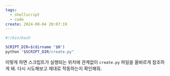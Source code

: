 ```yaml
---
tags:
  - shellscript
  - code
create: 2024-08-04 20:07:19
---
```



```sh
#!/bin/bash

SCRIPT_DIR=$(dirname "$0")
python "$SCRIPT_DIR/create.py"
```

이렇게 하면 스크립트가 실행되는 위치에 관계없이 `create.py` 파일을 올바르게 참조하게 돼. 다시 시도해보고 제대로 작동하는지 확인해줘.